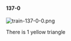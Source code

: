 #### 137-0
![train-137-0-0.png](https://github.com/lil-lab/nlvr/raw/master/nlvr/train/images/29/train-137-0-0.png "train-137-0-0.png")

There is 1 yellow triangle